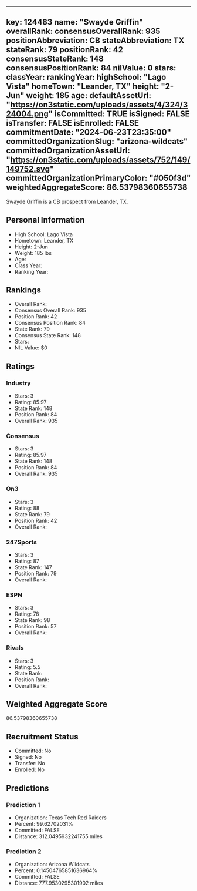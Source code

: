 ---
  key: 124483
  name: "Swayde Griffin"
  overallRank: 
  consensusOverallRank: 935
  positionAbbreviation: CB
  stateAbbreviation: TX
  stateRank: 79
  positionRank: 42
  consensusStateRank: 148
  consensusPositionRank: 84
  nilValue: 0
  stars: 
  classYear: 
  rankingYear: 
  highSchool: "Lago Vista"
  homeTown: "Leander, TX"
  height: "2-Jun"
  weight: 185
  age: 
  defaultAssetUrl: "https://on3static.com/uploads/assets/4/324/324004.png"
  isCommitted: TRUE
  isSigned: FALSE
  isTransfer: FALSE
  isEnrolled: FALSE
  commitmentDate: "2024-06-23T23:35:00"
  committedOrganizationSlug: "arizona-wildcats"
  committedOrganizationAssetUrl: "https://on3static.com/uploads/assets/752/149/149752.svg"
  committedOrganizationPrimaryColor: "#050f3d"
  weightedAggregateScore: 86.53798360655738
  ---
  
  Swayde Griffin is a CB prospect from Leander, TX.
  
  ## Personal Information
  - High School: Lago Vista
  - Hometown: Leander, TX
  - Height: 2-Jun
  - Weight: 185 lbs
  - Age: 
  - Class Year: 
  - Ranking Year: 
  
  ## Rankings
  - Overall Rank: 
  - Consensus Overall Rank: 935
  - Position Rank: 42
  - Consensus Position Rank: 84
  - State Rank: 79
  - Consensus State Rank: 148
  - Stars: 
  - NIL Value: $0
  
  ## Ratings
  
  ### Industry
  - Stars: 3
  - Rating: 85.97
  - State Rank: 148
  - Position Rank: 84
  - Overall Rank: 935
  
  ### Consensus
  - Stars: 3
  - Rating: 85.97
  - State Rank: 148
  - Position Rank: 84
  - Overall Rank: 935
  
  ### On3
  - Stars: 3
  - Rating: 88
  - State Rank: 79
  - Position Rank: 42
  - Overall Rank: 
  
  ### 247Sports
  - Stars: 3
  - Rating: 87
  - State Rank: 147
  - Position Rank: 79
  - Overall Rank: 
  
  ### ESPN
  - Stars: 3
  - Rating: 78
  - State Rank: 98
  - Position Rank: 57
  - Overall Rank: 
  
  ### Rivals
  - Stars: 3
  - Rating: 5.5
  - State Rank: 
  - Position Rank: 
  - Overall Rank: 
  
  ## Weighted Aggregate Score
  86.53798360655738
  
  ## Recruitment Status
  - Committed: No
  - Signed: No
  - Transfer: No
  - Enrolled: No
  
  
  
  ## Predictions
  
  ### Prediction 1
  - Organization: Texas Tech Red Raiders
  - Percent: 99.62702031%
  - Committed: FALSE
  - Distance: 312.0495932241755 miles
  
  ### Prediction 2
  - Organization: Arizona Wildcats
  - Percent: 0.14504765851636964%
  - Committed: FALSE
  - Distance: 777.9530295301902 miles
  